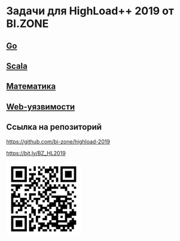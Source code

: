 # Задачи для HighLoad++ 2019 от BI.ZONE

## [Go](golang/)

## [Scala](scala/)

## [Математика](math/)

## [Web-уязвимости](web_sec/)

## Ссылка на репозиторий

https://github.com/bi-zone/highload-2019

https://bit.ly/BZ_HL2019

![QR code](qr.png)

